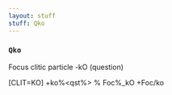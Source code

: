 ```yaml
---
layout: stuff
stuff: Qko
---
```

### ` Qko ` 

Focus clitic particle -kO (question)

[CLIT=KO]
+ko%<qst%>
% Foc%_kO
+Foc/ko
